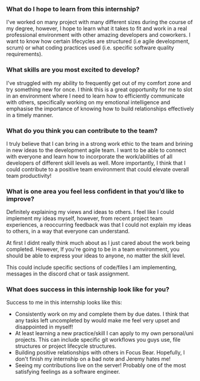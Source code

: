 

### What do I hope to learn from this internship?
I've worked on many project with many different sizes during the course of my degree, however, I hope to learn what it takes to fit and work in a real professional environment with other amazing developers and coworkers. I want to know how certain lifecycles are structured (i.e agile development, scrum) or what coding practices used (i.e. specific software quality requirements). 

### What skills are you most excited to develop?
I've struggled with my ability to frequently get out of my comfort zone and try something new for once. I think this is a great opportunity for me to slot in an environment where I need to learn how to efficiently communicate with others, specifically working on my emotional intelligence and emphasise the importance of knowing how to build relationships effectively in a timely manner.

### What do you think you can contribute to the team?
I truly believe that I can bring in a strong work ethic to the team and brining in new ideas to the development agile team. I want to be able to connect with everyone and learn how to incorporate the work/abilities of all developers of different skill levels as well. More importantly, I think that I could contribute to a positive team environment that could elevate overall team productivity!

### What is one area you feel less confident in that you’d like to improve?
Definitely explaining my views and ideas to others. I feel like I could implement my ideas myself, however, from recent project team experiences, a reoccurring feedback was that I could not explain my ideas to others, in a way that everyone can understand.

At first I didnt really think much about as I just cared about the work being completed. However, If you're going to be in a team environment, you should be able to express your ideas to anyone, no matter the skill level.

This could include specific sections of code/files I am implementing, messages in the discord chat or task assignment.

### What does success in this internship look like for you?
Success to me in this internship looks like this:
- Consistently work on my and complete them by due dates. I think that any tasks left uncompleted by would make me feel very upset and disappointed in myself!
- At least learning a new practice/skill I can apply to my own personal/uni projects. This can include specific git workflows you guys use, file structures or project lifecycle structures.
- Building positive relationships with others in Focus Bear. Hopefully, I don't finish my internship on a bad note and Jeremy hates me!
- Seeing my contributions live on the server! Probably one of the most satisfying feelings as a software engineer.
